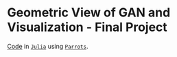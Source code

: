 # Geometric View of GAN and Visualization - Final Project

[Code](gan1d.jl) in [`Julia`](https://julialang.org/) using [`Parrots`](http://www.parrotsdnn.org/).
